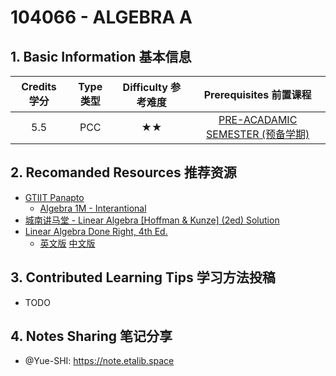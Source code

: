 # 104066 - ALGEBRA A

## 1. Basic Information 基本信息

| Credits 学分 | Type 类型 | Difficulty 参考难度 |             Prerequisites 前置课程             |
| :----------: | :-------: | :-----------------: | :--------------------------------------------: |
|     5.5      |    PCC    |         ★★          | [PRE-ACADAMIC SEMESTER (预备学期)](../prep.md) |

## 2. Recomanded Resources 推荐资源

-   [GTIIT Panapto](https://panopto.gtiit.edu.cn/Panopto/Pages/Home.aspx)
    -   [Algebra 1M - Interantional](https://panopto.gtiit.edu.cn/Panopto/Pages/Sessions/List.aspx#folderID=%22a3307669-8cf3-42dc-aa0e-ab8b00517416%22&view=1&maxResults=250&folderQuery=%22algebra%22)
-   [城南讲马堂 - Linear Algebra [Hoffman & Kunze] (2ed) Solution](https://christangdt.home.blog/algebra/linear-algebra-hoffman-kunze-2ed/)
-   [Linear Algebra Done Right, 4th Ed.](https://linear.axler.net)
    -   [英文版](https://linear.axler.net/LADR4e.pdf) [中文版](https://linear.axler.net/LADR4eChinese.pdf)

## 3. Contributed Learning Tips 学习方法投稿

-   TODO

## 4. Notes Sharing 笔记分享

-   @Yue-SHI: <https://note.etalib.space>